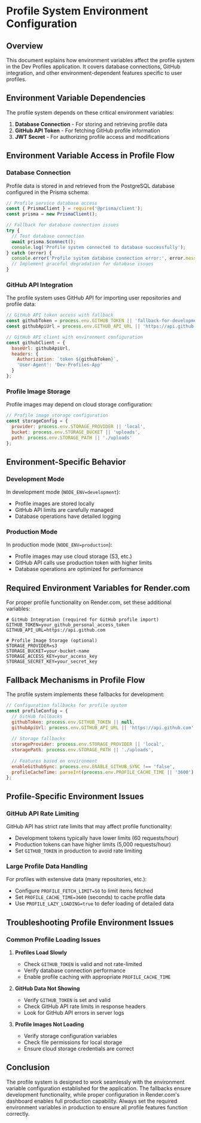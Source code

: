 # Profile System Environment Configuration

## Overview

This document explains how environment variables affect the profile system in the Dev Profiles application. It covers database connections, GitHub integration, and other environment-dependent features specific to user profiles.

## Environment Variable Dependencies

The profile system depends on these critical environment variables:

1. **Database Connection** - For storing and retrieving profile data
2. **GitHub API Token** - For fetching GitHub profile information
3. **JWT Secret** - For authorizing profile access and modifications

## Environment Variable Access in Profile Flow

### Database Connection

Profile data is stored in and retrieved from the PostgreSQL database configured in the Prisma schema:

```javascript
// Profile service database access
const { PrismaClient } = require('@prisma/client');
const prisma = new PrismaClient();

// Fallback for database connection issues
try {
  // Test database connection
  await prisma.$connect();
  console.log('Profile system connected to database successfully');
} catch (error) {
  console.error('Profile system database connection error:', error.message);
  // Implement graceful degradation for database issues
}
```

### GitHub API Integration

The profile system uses GitHub API for importing user repositories and profile data:

```javascript
// GitHub API token access with fallback
const githubToken = process.env.GITHUB_TOKEN || 'fallback-for-development-only';
const githubApiUrl = process.env.GITHUB_API_URL || 'https://api.github.com';

// GitHub API client with environment configuration
const githubClient = {
  baseUrl: githubApiUrl,
  headers: {
    Authorization: `token ${githubToken}`,
    'User-Agent': 'Dev-Profiles-App'
  }
};
```

### Profile Image Storage

Profile images may depend on cloud storage configuration:

```javascript
// Profile image storage configuration
const storageConfig = {
  provider: process.env.STORAGE_PROVIDER || 'local',
  bucket: process.env.STORAGE_BUCKET || 'uploads',
  path: process.env.STORAGE_PATH || './uploads'
};
```

## Environment-Specific Behavior

### Development Mode

In development mode (`NODE_ENV=development`):

- Profile images are stored locally
- GitHub API limits are carefully managed
- Database operations have detailed logging

### Production Mode

In production mode (`NODE_ENV=production`):

- Profile images may use cloud storage (S3, etc.)
- GitHub API calls use production token with higher limits
- Database operations are optimized for performance

## Required Environment Variables for Render.com

For proper profile functionality on Render.com, set these additional variables:

```
# GitHub Integration (required for GitHub profile import)
GITHUB_TOKEN=your_github_personal_access_token
GITHUB_API_URL=https://api.github.com

# Profile Image Storage (optional)
STORAGE_PROVIDER=s3
STORAGE_BUCKET=your-bucket-name
STORAGE_ACCESS_KEY=your_access_key
STORAGE_SECRET_KEY=your_secret_key
```

## Fallback Mechanisms in Profile Flow

The profile system implements these fallbacks for development:

```javascript
// Configuration fallbacks for profile system
const profileConfig = {
  // GitHub fallbacks
  githubToken: process.env.GITHUB_TOKEN || null,
  githubApiUrl: process.env.GITHUB_API_URL || 'https://api.github.com',
  
  // Storage fallbacks
  storageProvider: process.env.STORAGE_PROVIDER || 'local',
  storagePath: process.env.STORAGE_PATH || './uploads',
  
  // Features based on environment
  enableGithubSync: process.env.ENABLE_GITHUB_SYNC !== 'false',
  profileCacheTime: parseInt(process.env.PROFILE_CACHE_TIME || '3600')
};
```

## Profile-Specific Environment Issues

### GitHub API Rate Limiting

GitHub API has strict rate limits that may affect profile functionality:

- Development tokens typically have lower limits (60 requests/hour)
- Production tokens can have higher limits (5,000 requests/hour)
- Set `GITHUB_TOKEN` in production to avoid rate limiting

### Large Profile Data Handling

For profiles with extensive data (many repositories, etc.):

- Configure `PROFILE_FETCH_LIMIT=50` to limit items fetched
- Set `PROFILE_CACHE_TIME=3600` (seconds) to cache profile data
- Use `PROFILE_LAZY_LOADING=true` to defer loading of detailed data

## Troubleshooting Profile Environment Issues

### Common Profile Loading Issues

1. **Profiles Load Slowly**
   - Check `GITHUB_TOKEN` is valid and not rate-limited
   - Verify database connection performance
   - Enable profile caching with appropriate `PROFILE_CACHE_TIME`

2. **GitHub Data Not Showing**
   - Verify `GITHUB_TOKEN` is set and valid
   - Check GitHub API rate limits in response headers
   - Look for GitHub API errors in server logs

3. **Profile Images Not Loading**
   - Verify storage configuration variables
   - Check file permissions for local storage
   - Ensure cloud storage credentials are correct

## Conclusion

The profile system is designed to work seamlessly with the environment variable configuration established for the application. The fallbacks ensure development functionality, while proper configuration in Render.com's dashboard enables full production capability. Always set the required environment variables in production to ensure all profile features function correctly. 